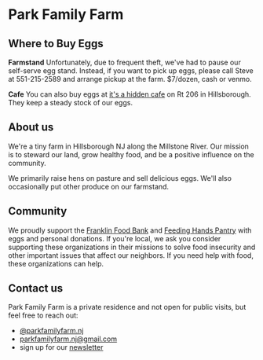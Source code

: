 # Park Family Farm

## Where to Buy Eggs

**Farmstand**
Unfortunately, due to frequent theft, we've had to pause our self-serve egg stand. Instead, if you want to pick up eggs, please call Steve at 551-215-2589 and arrange pickup at the farm. $7/dozen, cash or venmo.

**Cafe**
You can also buy eggs at [it's a hidden cafe](https://www.itsahiddencafe.com/) on Rt 206 in Hillsborough. They keep a steady stock of our eggs. 

## About us
We're a tiny farm in Hillsborough NJ along the Millstone River. Our mission is to steward our land, grow healthy food, and be a positive influence on the community.

We primarily raise hens on pasture and sell delicious eggs. We'll also occasionally put other produce on our farmstand.

## Community
We proudly support the [Franklin Food Bank](https://franklinfoodbank.org/) and [Feeding Hands Pantry](https://www.feedinghandspantry.org/) with eggs and personal donations. If you're local, we ask you consider supporting these organizations in their missions to solve food insecurity and other important issues that affect our neighbors. If you need help with food, these organizations can help.


## Contact us
Park Family Farm is a private residence and not open for public visits, but feel free to reach out:

* [@parkfamilyfarm.nj](https://instagram.com/parkfamilyfarm.nj)
* parkfamilyfarm.nj@gmail.com
* sign up for our [newsletter]([url](https://docs.google.com/forms/d/19ashIpIDlGjL8CdEhBNxvrmADyDH4j0qUlkM0Ztj6jw/)https://docs.google.com/forms/d/19ashIpIDlGjL8CdEhBNxvrmADyDH4j0qUlkM0Ztj6jw/)


